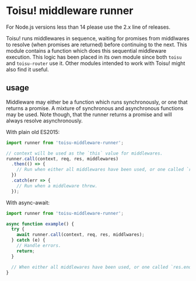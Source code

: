 # Toisu! middleware runner

For Node.js versions less than 14 please use the 2.x line of releases.

Toisu! runs middlewares in sequence, waiting for promises from middlwares to resolve (when promises
are returned) before continuing to the next. This module contains a function which does this
sequential middleware execution. This logic has been placed in its own module since both `toisu` and
`toisu-router` use it. Other modules intended to work with Toisu! might also find it useful.

## usage

Middleware may either be a function which runs synchronously, or one that returns a promise. A
mixture of synchronous and asynchronous functions may be used. Note though, that the runner returns
a promise and will always resolve asynchronously.

With plain old ES2015:
```javascript
import runner from 'toisu-middleware-runner';

// context will be used as the `this` value for middlewares.
runner.call(context, req, res, middlewares)
  .then(() => {
    // Run when either all middlewares have been used, or one called `res.end()`.
  })
  .catch(err => {
    // Run when a middleware threw.
  });
```

With async-await:
```javascript
import runner from 'toisu-middleware-runner';

async function example() {
  try {
    await runner.call(context, req, res, middlwares);
  } catch (e) {
    // Handle errors.
    return;
  }

  // When either all middlewares have been used, or one called `res.end()`.
}
```
